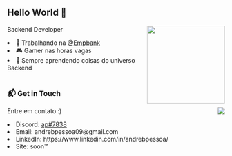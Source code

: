 ## Hello World 👋</br>

<div align="center">
  <img height="180em" align="right" src="https://github-readme-stats-sigma-five.vercel.app/api?username=andrebpessoa&show_icons=true&count_private=true&title_color=6366f1&text_color=ffffff&icon_color=6366f1&bg_color=90,22272E,2E3251&hide_border=true"/>
  <div align="left" style="display: inline_block">
    <p>Backend Developer</p>
    <li>💼 Trabalhando na <a href="https://github.com/empbank">@Empbank</a></li>
    <li>🎮 Gamer nas horas vagas</li>
    <li>📖 Sempre aprendendo coisas do universo Backend</li>
  </div>
</div>

<br>

### 📬 **Get in Touch**

<div align="center">
  <img align="right" src="https://github-readme-stats-sigma-five.vercel.app/api/top-langs/?username=andrebpessoa&langs_count=10&title_color=6366f1&text_color=ffffff&icon_color=6366f1&bg_color=90,22272E,2E3251&hide_border=true&locale=en&custom_title=Top%20%Languages&layout=compact"/>
  <div align="left" style="display: inline_block">
    <p>Entre em contato :)</p>
    <li>Discord: <a href="https://discord.com/users/206494368289259521/">ap#7838</a></li>
    <li>Email: andrebpessoa09@gmail.com</li>
    <li>LinkedIn: https://www.linkedin.com/in/andrebpessoa/</li>
    <li>Site: soon™</li>
  </div>
</div>
